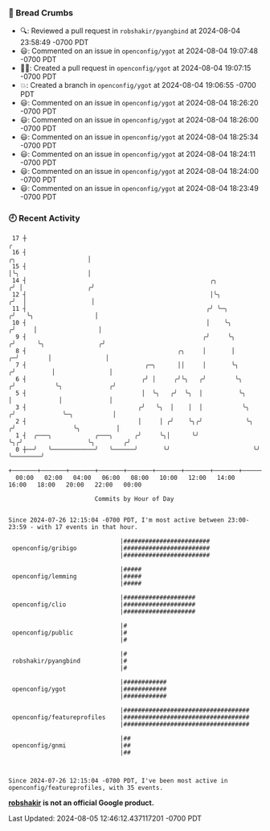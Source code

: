 ### 🍞 Bread Crumbs

 * 🔍: Reviewed a pull request in  `robshakir/pyangbind` at 2024-08-04 23:58:49 -0700 PDT
 * 😃: Commented on an issue in `openconfig/ygot` at 2024-08-04 19:07:48 -0700 PDT
 * ✍🏼: Created a pull request in `openconfig/ygot` at 2024-08-04 19:07:15 -0700 PDT
 * 💥: Created a branch in `openconfig/ygot` at 2024-08-04 19:06:55 -0700 PDT
 * 😃: Commented on an issue in `openconfig/ygot` at 2024-08-04 18:26:20 -0700 PDT
 * 😃: Commented on an issue in `openconfig/ygot` at 2024-08-04 18:26:00 -0700 PDT
 * 😃: Commented on an issue in `openconfig/ygot` at 2024-08-04 18:25:34 -0700 PDT
 * 😃: Commented on an issue in `openconfig/ygot` at 2024-08-04 18:24:11 -0700 PDT
 * 😃: Commented on an issue in `openconfig/ygot` at 2024-08-04 18:24:00 -0700 PDT
 * 😃: Commented on an issue in `openconfig/ygot` at 2024-08-04 18:23:49 -0700 PDT

### 🕘 Recent Activity
```
 17 ┼                                                                                                  ╭
 16 ┤                                                                            ╭╮                    │
 15 ┤                                                                            │╰╮                   │
 14 ┤                                                   ╭╮                      ╭╯ │                  ╭╯
 12 ┤                                                   │╰╮                    ╭╯  │                  │
 11 ┤                                                  ╭╯ ╰─╮                 ╭╯   ╰╮                 │
 10 ┤                                                  │    ╰╮               ╭╯     │                 │
  9 ┤                                                 ╭╯     ╰╮             ╭╯      ╰╮               ╭╯
  8 ┤                                          ╭╮     │       │           ╭─╯        │               │
  7 ┤                                 ╭─╮      ││     │       ╰╮         ╭╯          │               │
  6 ┤                                ╭╯ │     ╭╯╰╮   ╭╯        ╰╮       ╭╯           ╰╮             ╭╯
  5 ┤                                │  ╰╮   ╭╯  ╰╮  │          ╰╮      │             │             │
  3 ┤                               ╭╯   ╰╮  │    │  │           ╰╮    ╭╯             ╰─╮           │
  2 ┤                               │     │ ╭╯    ╰╮╭╯            ╰╮  ╭╯                ╰╮          │
  1 ┤  ╭───╮            ╭───╮      ╭╯     ╰╮│      ╰╯              ╰╮╭╯                  ╰╮        ╭╯
  0 ┼──╯   ╰────────────╯   ╰──────╯       ╰╯                       ╰╯                    ╰────────╯
    +───────+───────+───────+───────+───────+───────+───────+───────+───────+───────+───────+───────+────
  00:00   02:00   04:00   06:00   08:00   10:00   12:00   14:00   16:00   18:00   20:00   22:00   00:00   

						Commits by Hour of Day


Since 2024-07-26 12:15:04 -0700 PDT, I'm most active between 23:00-23:59 - with 17 events in that hour.

```



```
                               |########################
 openconfig/gribigo            |########################
                               |########################

                               |#####
 openconfig/lemming            |#####
                               |#####

                               |####################
 openconfig/clio               |####################
                               |####################

                               |#
 openconfig/public             |#
                               |#

                               |#
 robshakir/pyangbind           |#
                               |#

                               |############
 openconfig/ygot               |############
                               |############

                               |###################################
 openconfig/featureprofiles    |###################################
                               |###################################

                               |##
 openconfig/gnmi               |##
                               |##



Since 2024-07-26 12:15:04 -0700 PDT, I've been most active in openconfig/featureprofiles, with 35 events.

```
**[robshakir](mailto:robjs@google.com) is not an official Google product.**  


Last Updated: 2024-08-05 12:46:12.437117201 -0700 PDT
